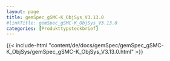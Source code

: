 ```yaml
---
layout: page
title: gemSpec_gSMC-K_ObjSys_V3.13.0
#linkTitle: gemSpec_gSMC-K_ObjSys_V3.13.0
categories: [Produkttypsteckbrief]
---
```

{{< include-html "content/de/docs/gemSpec/gemSpec_gSMC-K_ObjSys/gemSpec_gSMC-K_ObjSys_V3.13.0.html" >}}